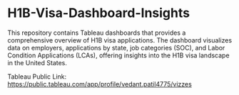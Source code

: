 # H1B-Visa-Dashboard-Insights
This repository contains Tableau dashboards that provides a comprehensive overview of H1B visa applications. The dashboard visualizes data on employers, applications by state, job categories (SOC), and Labor Condition Applications (LCAs), offering insights into the H1B visa landscape in the United States.

Tableau Public Link: https://public.tableau.com/app/profile/vedant.patil4775/vizzes
